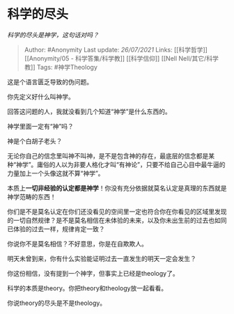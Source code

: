 # 科学的尽头
*科学的尽头是神学，这句话对吗？*

> Author: #Anonymity 
Last update: *26/07/2021* 
Links: [[科学哲学]] [[Anonymity/05 - 科学答集/科学教]] [[科学信仰]] [[Nell Nell/其它/科学教]]
Tags: #神学Theology 

这是个语言匮乏导致的伪问题。

你先定义好什么叫神学。

回答这问题的人，我就没看到几个知道“神学”是什么东西的。

神学里面一定有“神”吗？

神是个白胡子老头？

无论你自己的信念里叫神不叫神，是不是包含神的存在，最底层的信念都是某种“神学”。庸俗的人以为非要人格化才叫“有神论”，只要不给自己心目中最牛逼的力量加上一个头像这就不算“神学”。

  

本质上**一切非经验的认定都是神学**！你没有充分依据就莫名认定是真理的东西就是神学范畴的东西！

  

你们是不是莫名认定在你们还没看见的空间里一定也符合你在你看见的区域里发现的一切自然规律？是不是莫名相信在未体验的未来，以及你未出生前的过去也如同已体验的过去一样，规律肯定一致？

你说你不是莫名相信？不好意思，你是在自欺欺人。

明天未曾到来，你有什么实验能证明过去一直发生的明天一定会发生？

你这份相信，没有提到一个神字，但事实上已经是theology了。

科学的本质是theory。你把theory和theology放一起看看。

你说theory的尽头是不是theology。

